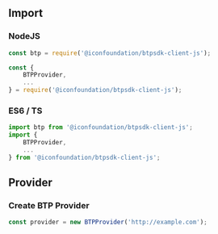 ## Import

### NodeJS
```javascript
const btp = require('@iconfoundation/btpsdk-client-js');

const {
    BTPProvider,
    ...
} = require('@iconfoundation/btpsdk-client-js');

```

### ES6 / TS

```javascript
import btp from '@iconfoundation/btpsdk-client-js';
import {
    BTPProvider,
    ...
} from '@iconfoundation/btpsdk-client-js';
```

## Provider

### Create BTP Provider
```javascript
const provider = new BTPProvider('http://example.com');
```
